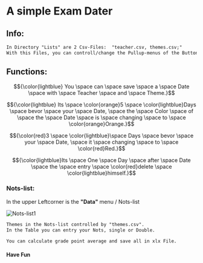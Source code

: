 # A simple Exam Dater

<div style="text-align:center"/></div>

## Info:
```diff
In Directory "Lists" are 2 Csv-Files:  "teacher.csv, themes.csv;"
With this Files, you can controll/change the Pullup-menus of the Buttons "Teacher" and "Theme"
```

## Functions:

$${\color{lightblue} You \space can \space save \space a \space Date \space with \space Teacher \space and \space Theme.}$$

$${\color{lightblue} Its \space \color{orange}5 \space \color{lightblue}Days \space bevor \space your \space Date, \space the \space Color \space of \space the \space Date \space is \space changing \space to \space \color{orange}Orange.}$$

$${\color{red}3 \space \color{lightblue}\space Days \space bevor \space your \space Date, \space it \space changing \space to \space \color{red}Red.}$$


$${\color{lightblue}Its \space One \space Day \space after \space Date \space the \space entry \space \color{red}delete \space \color{lightblue}himself.}$$




### Nots-list:

In the upper Leftcorner is the **"Data"** menu / Nots-list

![Nots-list1](https://user-images.githubusercontent.com/95621934/232119939-b98451ea-43b4-42cd-8582-d7f82ca610cb.jpg)


```diff
Themes in the Nots-list controlled by "themes.csv".
In the Table you can entry your Nots, single or Double.

You can calculate grade point average and save all in xlx File.
```
#### Have Fun
